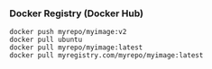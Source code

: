 <!-- .slide: data-menu-title="Docker Registry" -->

### Docker Registry (Docker Hub)

```
docker push myrepo/myimage:v2
docker pull ubuntu
docker pull myrepo/myimage:latest
docker pull myregistry.com/myrepo/myimage:latest
```
